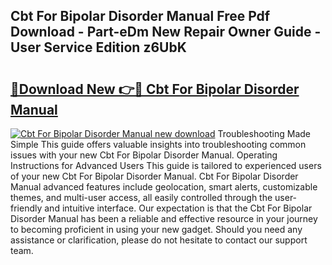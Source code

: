 ## Cbt For Bipolar Disorder Manual Free Pdf Download - Part-eDm New Repair Owner Guide - User Service Edition z6UbK

# <h2><a href="http://bc15644.oget.top/?id=Cbt+For+Bipolar+Disorder+Manual">🔗Download New 👉🔴 Cbt For Bipolar Disorder Manual</a></h2>

[![Cbt For Bipolar Disorder Manual new download](https://i.imgur.com/5g1atiW.png)](http://bc15644.oget.top/?id=Cbt+For+Bipolar+Disorder+Manual)
Troubleshooting Made Simple This guide offers valuable insights into troubleshooting common issues with your new Cbt For Bipolar Disorder Manual. Operating Instructions for Advanced Users This guide is tailored to experienced users of your new Cbt For Bipolar Disorder Manual. Cbt For Bipolar Disorder Manual advanced features include geolocation, smart alerts, customizable themes, and multi-user access, all easily controlled through the user-friendly and intuitive interface. Our expectation is that the Cbt For Bipolar Disorder Manual has been a reliable and effective resource in your journey to becoming proficient in using your new gadget. Should you need any assistance or clarification, please do not hesitate to contact our support team.
